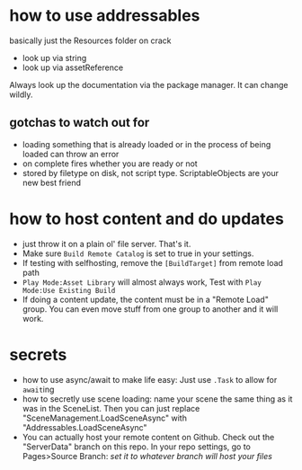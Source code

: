 # how to use addressables
basically just the Resources folder on crack
- look up via string
- look up via assetReference

Always look up the documentation via the package manager. It can change wildly.

## gotchas to watch out for
- loading something that is already loaded or in the process of being loaded can throw an error
- on complete fires whether you are ready or not
- stored by filetype on disk, not script type.
ScriptableObjects are your new best friend


# how to host content and do updates
- just throw it on a plain ol' file server. That's it.
- Make sure `Build Remote Catalog` is set to true in your settings.
- If testing with selfhosting, remove the `[BuildTarget]` from remote load path
- `Play Mode:Asset Library` will almost always work,  Test with `Play Mode:Use Existing Build`
- If doing a content update, the content must be in a "Remote Load" group. You can even move stuff from one group to another and it will work.


# secrets
- how to use async/await to make life easy:  Just use `.Task`  to allow for `await`ing
- how to secretly use scene loading: name your scene the same thing as it was in the SceneList.  Then you can just replace "SceneManagement.LoadSceneAsync" with "Addressables.LoadSceneAsync"
- You can actually host your remote content on Github. Check out the "ServerData" branch on this repo.  In your repo settings, go to Pages>Source Branch: *set it to whatever branch will host your files*